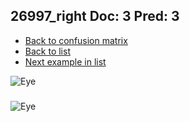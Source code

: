 ## 26997_right Doc: 3 Pred: 3
- [Back to confusion matrix](https://github.com/juliandewit/kaggle_retinopathy/blob/master/matrix.md)
- [Back to list](https://github.com/juliandewit/kaggle_retinopathy/blob/master/lists/33/list.md)
- [Next example in list](https://github.com/juliandewit/kaggle_retinopathy/blob/master/lists/33/27/27094_right.md)

![Eye](https://retinopaty.blob.core.windows.net/size1024/26997_right_3.jpeg)

### 

![Eye]()
